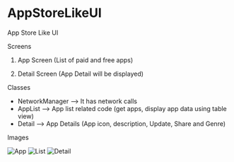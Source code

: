 # AppStoreLikeUI
App Store Like UI 

Screens
1. App Screen (List of paid and free apps)

2. Detail Screen (App Detail will be displayed)

Classes
- NetworkManager --> It has network calls
- AppList --> App list related code (get apps, display app data using table view)
- Detail --> App Details (App icon, description, Update, Share and Genre)

Images

![App](https://user-images.githubusercontent.com/50024502/111023524-8e2ac980-83ff-11eb-8bfb-6bb6bbf397ac.png)
![List](https://user-images.githubusercontent.com/50024502/111023531-9d117c00-83ff-11eb-9a50-5fce7ae6d766.png)
![Detail](https://user-images.githubusercontent.com/50024502/111023537-a569b700-83ff-11eb-961f-28168f243f2c.png)
